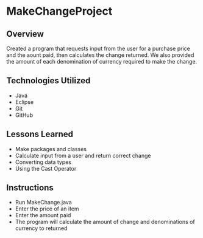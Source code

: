 # MakeChangeProject

## Overview
 Created a program that requests input from the user for a purchase price and the aount paid, then calculates the change returned. We also provided the amount of each denomination of currency required to make the change.  


## Technologies Utilized
- Java
- Eclipse
- Git
- GitHub

## Lessons Learned
- Make packages and classes
- Calculate input from a user and return correct change
- Converting data types
- Using the Cast Operator

## Instructions
- Run MakeChange.java
- Enter the price of an item
- Enter the amount paid
- The program will calculate the amount of change and denominations of currency to returned